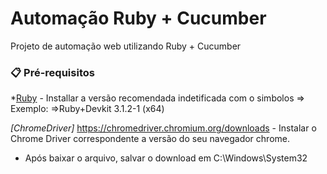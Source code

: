 # Automação Ruby + Cucumber

Projeto de automação web utilizando Ruby + Cucumber

### 📋 Pré-requisitos
*[Ruby](https://rubyinstaller.org/downloads/) - 
Installar a versão recomendada indetificada com o simbolos =>
Exemplo: =>Ruby+Devkit 3.1.2-1 (x64) 

*[ChromeDriver]* https://chromedriver.chromium.org/downloads - Instalar o Chrome Driver correspondente a versão do seu navegador chrome.

- Após baixar o arquivo, salvar o download em C:\Windows\System32


